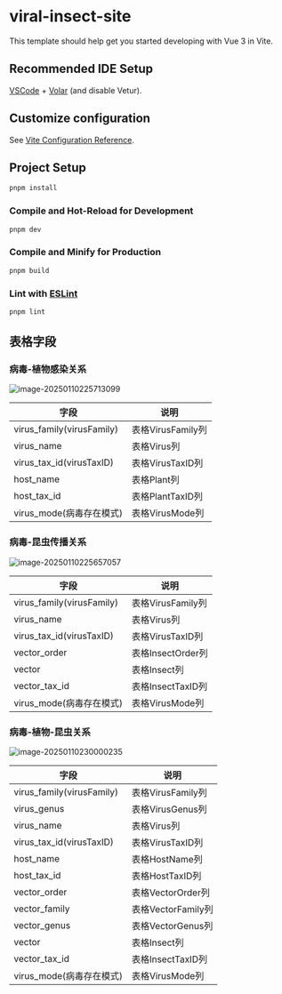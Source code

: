 # viral-insect-site

This template should help get you started developing with Vue 3 in Vite.

## Recommended IDE Setup

[VSCode](https://code.visualstudio.com/) + [Volar](https://marketplace.visualstudio.com/items?itemName=Vue.volar) (and disable Vetur).

## Customize configuration

See [Vite Configuration Reference](https://vite.dev/config/).

## Project Setup

```sh
pnpm install
```

### Compile and Hot-Reload for Development

```sh
pnpm dev
```

### Compile and Minify for Production

```sh
pnpm build
```

### Lint with [ESLint](https://eslint.org/)

```sh
pnpm lint
```

## 表格字段

### 病毒-植物感染关系

![image-20250110225713099](https://bing-wu-doc-1318477772.cos.ap-nanjing.myqcloud.com/typora/image-20250110225713099.png)

| 字段                      | 说明              |
| ------------------------- | ----------------- |
| virus_family(virusFamily) | 表格VirusFamily列 |
| virus_name                | 表格Virus列       |
| virus_tax_id(virusTaxID)  | 表格VirusTaxID列  |
| host_name                 | 表格Plant列       |
| host_tax_id               | 表格PlantTaxID列  |
| virus_mode(病毒存在模式)  | 表格VirusMode列   |

### 病毒-昆虫传播关系

![image-20250110225657057](https://bing-wu-doc-1318477772.cos.ap-nanjing.myqcloud.com/typora/image-20250110225657057.png)

| 字段                      | 说明              |
| ------------------------- | ----------------- |
| virus_family(virusFamily) | 表格VirusFamily列 |
| virus_name                | 表格Virus列       |
| virus_tax_id(virusTaxID)  | 表格VirusTaxID列  |
| vector_order              | 表格InsectOrder列 |
| vector                    | 表格Insect列      |
| vector_tax_id             | 表格InsectTaxID列 |
| virus_mode(病毒存在模式)  | 表格VirusMode列   |

### 病毒-植物-昆虫关系

![image-20250110230000235](https://bing-wu-doc-1318477772.cos.ap-nanjing.myqcloud.com/typora/image-20250110230000235.png)

| 字段                      | 说明               |
| ------------------------- | ------------------ |
| virus_family(virusFamily) | 表格VirusFamily列  |
| virus_genus               | 表格VirusGenus列   |
| virus_name                | 表格Virus列        |
| virus_tax_id(virusTaxID)  | 表格VirusTaxID列   |
| host_name                 | 表格HostName列     |
| host_tax_id               | 表格HostTaxID列    |
| vector_order              | 表格VectorOrder列  |
| vector_family             | 表格VectorFamily列 |
| vector_genus              | 表格VectorGenus列  |
| vector                    | 表格Insect列       |
| vector_tax_id             | 表格InsectTaxID列  |
| virus_mode(病毒存在模式)  | 表格VirusMode列    |
